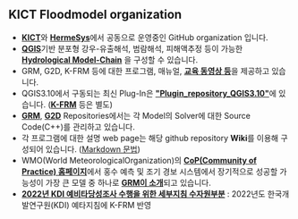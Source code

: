 ## KICT Floodmodel organization
* [**KICT**](https://www.kict.re.kr/)와 [**HermeSys**](http://www.hermesys.co.kr/)에서 공동으로 운영중인 GitHub organization 입니다.<br/>  
* [**QGIS**](https://github.com/floodmodel/Plugin_repository_QGIS3.10/wiki#2-qgis-%EA%B4%80%EB%A0%A8%EC%82%AC%EC%9D%B4%ED%8A%B8)기반 분포형 강우-유출해석, 범람해석, 피해액추정 등이 가능한  [**Hydrological Model-Chain**](https://drive.google.com/file/d/1xbzCT-Mszed48svUxnRVJiDXEVrx7h16/view?usp=sharing) 을 구성할 수 있습니다.<br/>  
* GRM, G2D, K-FRM 등에 대한 프로그램, 매뉴얼, [**교육 동영상 등**](https://github.com/floodmodel/References)을 제공하고 있습니다.<br/> 
* QGIS3.10에서 구동되는 최신 Plug-In은 [**"Plugin_repository_QGIS3.10"**](https://github.com/floodmodel/Plugin_repository_QGIS3.10)에 있습니다. ([**K-FRM**](https://github.com/floodmodel/K-FRM) 등은 별도) <br/>  
* [**GRM**](https://github.com/floodmodel/GRM), [**G2D**](https://github.com/floodmodel/G2D) Repositories에서는 각 Model의 Solver에 대한 Source Code(C++)를 관리하고 있습니다.<br/>
* 각 프로그램에 대한 설명 web page는 해당 github repository **Wiki**를 이용해 구성되어 있습니다. ([Markdown 문법](https://gist.github.com/ihoneymon/652be052a0727ad59601)) <br/>
* WMO(World MeteorologicalOrganization)의  [**CoP(Community of Practice)  홈페이지**](https://www.floodmanagement.info/e2e-ews-ff-community-of-practice-area/)에서  홍수 예측 및 조기 경보 시스템에서 장기적으로 성공할 가능성이 가장 큰 모델 중 하나로 [**GRM이 소개**](https://www.floodmanagement.info/e2e-ews-ff-community-of-practice-area/resources/inventory/)되고 있습니다.
* [**2022년 KDI 예비타당성조사 수행을 위한 세부지침 수자원부분**](https://github.com/floodmodel/K-FRM/blob/main/Reference/2022%EB%85%84%20KDI_%EC%98%88%EB%B9%84%ED%83%80%EB%8B%B9%EC%84%B1%EC%A1%B0%EC%82%AC%20%EC%88%98%ED%96%89%EC%9D%84%20%EC%9C%84%ED%95%9C%20%EC%84%B8%EB%B6%80%EC%A7%80%EC%B9%A8%20%EC%88%98%EC%9E%90%EC%9B%90%EB%B6%80%EB%AC%B8%20%EC%97%B0%EA%B5%AC.pdf) : 2022년도 한국개발연구원(KDI) 예타지침에 K-FRM 반영

